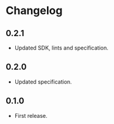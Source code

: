 # Changelog

## 0.2.1

- Updated SDK, lints and specification.

## 0.2.0

- Updated specification.

## 0.1.0

- First release.
